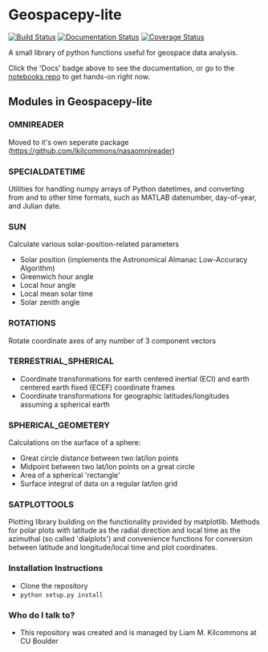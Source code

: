 # Geospacepy-lite #

[![Build Status](https://travis-ci.org/lkilcommons/geospacepy-lite.svg?branch=master)](https://travis-ci.org/lkilcommons/geospacepy-lite)
[![Documentation Status](https://readthedocs.org/projects/geospacepy-lite/badge/?version=level_up_code_and_docs)](https://geospacepy-lite.readthedocs.io/en/level_up_code_and_docs/?badge=level_up_code_and_docs)
[![Coverage Status](https://coveralls.io/repos/github/lkilcommons/geospacepy-lite/badge.svg?branch=level_up_code_and_docs&kill_cache=1)](https://coveralls.io/github/lkilcommons/geospacepy-lite?branch=level_up_code_and_docs)

A small library of python functions useful for geospace data analysis.

Click the 'Docs' badge above to see the documentation, or go to the [notebooks repo](https://github.com/lkilcommons/geospacepy-notebooks) to get hands-on right now.

## Modules in Geospacepy-lite ###

### OMNIREADER ###

Moved to it's own seperate package (https://github.com/lkilcommons/nasaomnireader)

### SPECIALDATETIME ###

Utilities for handling numpy arrays of Python datetimes, and converting from and to other time formats, such as MATLAB datenumber, day-of-year, and Julian date.

### SUN ###

Calculate various solar-position-related parameters

* Solar position (implements the Astronomical Almanac Low-Accuracy Algorithm)
* Greenwich hour angle
* Local hour angle
* Local mean solar time
* Solar zenith angle

### ROTATIONS ###

Rotate coordinate axes of any number of 3 component vectors

### TERRESTRIAL_SPHERICAL ###

* Coordinate transformations for earth centered inertial (ECI) and earth centered earth fixed (ECEF) coordinate frames
* Coordinate transformations for geographic latitudes/longitudes assuming a spherical earth

### SPHERICAL_GEOMETERY ###

Calculations on the surface of a sphere:

* Great circle distance between two lat/lon points
* Midpoint between two lat/lon points on a great circle
* Area of a spherical 'rectangle'
* Surface integral of data on a regular lat/lon grid

### SATPLOTTOOLS ###

Plotting library building on the functionality provided by matplotlib. Methods for polar plots with latitude as the radial direction and local time as the azimuthal (so called 'dialplots') and convenience functions for conversion between latitude and longitude/local time and plot coordinates.

### Installation Instructions ###

* Clone the repository
* `python setup.py install`

### Who do I talk to? ###

* This repository was created and is managed by Liam M. Kilcommons at CU Boulder
